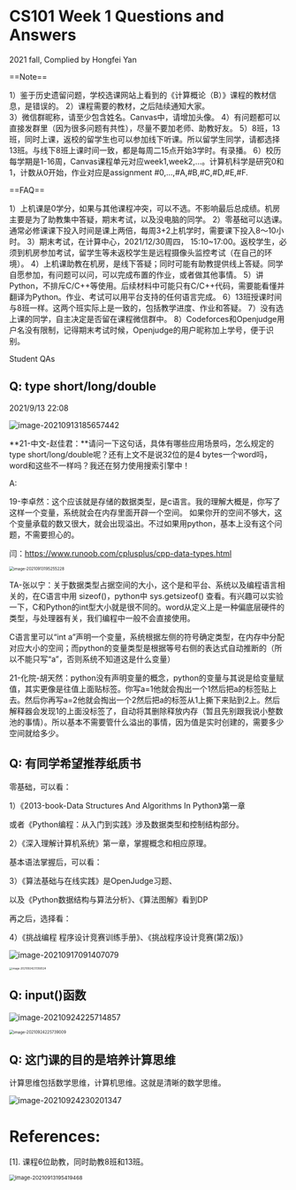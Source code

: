 # CS101 Week 1 Questions and Answers

2021 fall, Complied by Hongfei Yan

==Note==

1）鉴于历史遗留问题，学校选课网站上看到的《计算概论（B）》课程的教材信息，是错误的。
2）课程需要的教材，之后陆续通知大家。								
3）微信群昵称，请至少包含姓名。Canvas中，请增加头像。
4）有问题都可以直接发群里（因为很多问题有共性），尽量不要加老师、助教好友。
5）8班，13班，同时上课，返校的留学生也可以参加线下听课。所以留学生同学，请都选择13班。与线下8班上课时间一致，都是每周二15点开始3学时。有录播。
6）校历每学期是1-16周，Canvas课程单元对应week1,week2,...。计算机科学是研究0和1，计数从0开始，作业对应是assignment #0,...,#A,#B,#C,#D,#E,#F.

==FAQ==

1）上机课是0学分，如果与其他课程冲突，可以不选。不影响最后总成绩。机房主要是为了助教集中答疑，期末考试，以及没电脑的同学。
2）零基础可以选课。通常必修课课下投入时间是课上两倍，每周3+2上机学时，需要课下投入8～10小时。
3）期末考试，在计算中心，2021/12/30周四， 15:10~17:00。返校学生，必须到机房参加考试，留学生等未返校学生是远程摄像头监控考试（在自己的环境）。
4）上机课助教在机房，是线下答疑；同时可能有助教提供线上答疑。同学自愿参加，有问题可以问，可以完成布置的作业，或者做其他事情。
5）讲Python，不排斥C/C++等使用。后续材料中可能只有C/C++代码，需要能看懂并翻译为Python。作业、考试可以用平台支持的任何语言完成。
6）13班授课时间与8班一样。这两个班实际上是一致的，包括教学进度、作业和答疑。
7）没有选上课的同学，自主决定是否留在课程微信群中。
8）Codeforces和Openjudge用户名没有限制，记得期末考试时候，Openjudge的用户昵称加上学号，便于识别。



Student QAs

## Q: type short/long/double

2021/9/13 22:08

![image-20210913185657442](https://i.loli.net/2021/09/13/gpdXaLR93ieBWD5.png)

**21-中文-赵佳君：**请问一下这句话，具体有哪些应用场景吗，怎么规定的type short/long/double呢？还有上文不是说32位的是4 bytes一个word吗，word和这些不一样吗？我还在努力使用搜索引擎中！

A:

19-李卓然：这个应该就是存储的数据类型，是c语言。我的理解大概是，你写了这样一个变量，系统就会在内存里面开辟一个空间。 如果你开的空间不够大，这个变量承载的数又很大，就会出现溢出。不过如果用python，基本上没有这个问题，不需要担心的。



闫：https://www.runoob.com/cplusplus/cpp-data-types.html

<img src="https://i.loli.net/2021/09/24/nU6OzDtdG78Pf1H.png" alt="image-20210913195255228" style="zoom: 50%;" />



TA-张以宁：关于数据类型占据空间的大小，这个是和平台、系统以及编程语言相关的，在C语言中用 sizeof()，python中 sys.getsizeof() 查看。有兴趣可以实验一下，C和Python的int型大小就是很不同的。word从定义上是一种偏底层硬件的类型，与处理器有关，我们编程中一般不会直接使用。

C语言里可以“int a”声明一个变量，系统根据左侧的符号确定类型，在内存中分配对应大小的空间；而python的变量类型是根据等号右侧的表达式自动推断的（所以不能只写“a”，否则系统不知道这是什么变量）



21-化院-胡天然：python没有声明变量的概念，python的变量与其说是给变量赋值，其实更像是往值上面贴标签。你写a=1他就会掏出一个1然后把a的标签贴上去。然后你再写a=2他就会掏出一个2然后把a的标签从1上撕下来贴到2上。然后解释器会发现1的上面没标签了，自动将其删除释放内存（暂且先别跟我说小整数池的事情）。所以基本不需要管什么溢出的事情，因为值是实时创建的，需要多少空间就给多少。

## Q: 有同学希望推荐纸质书

零基础，可以看：

1）《2013-book-Data Structures And Algorithms In Python》第一章

或者《Python编程：从入门到实践》涉及数据类型和控制结构部分。

2）《深入理解计算机系统》第一章，掌握概念和相应原理。

基本语法掌握后，可以看：

3）《算法基础与在线实践》是OpenJudge习题、

以及《Python数据结构与算法分析》、《算法图解》看到DP

再之后，选择看：

4）《挑战编程  程序设计竞赛训练手册》、《挑战程序设计竞赛(第2版)》

![image-20210917091407079](https://tva1.sinaimg.cn/large/008i3skNly1gujcvu1jfej615i0b4q5b02.jpg)

<img src="https://i.loli.net/2021/09/24/tZIpzmjfMPxsWEX.png" alt="image-20210924231356524" style="zoom: 33%;" />



## Q: input()函数

![image-20210924225714857](https://i.loli.net/2021/09/24/mGg1tFQUDXulykc.png)



<img src="https://i.loli.net/2021/09/24/O5KY9MxNWJTbtXE.png" alt="image-20210924225739009" style="zoom:50%;" />

## Q: 这门课的目的是培养计算思维

计算思维包括数学思维，计算机思维。这就是清晰的数学思维。

![image-20210924230201347](https://i.loli.net/2021/09/24/7FBNvusmwCVaAl5.png)




# References:

[1]. 课程6位助教，同时助教8班和13班。

<img src="https://i.loli.net/2021/09/24/f6icFItlpPwvr4b.png" alt="image-20210913195419468" style="zoom: 67%;" />



